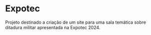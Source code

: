 # Expotec
Projeto destinado a criação de um site para uma sala temática sobre ditadura militar apresentada na Expotec 2024.
